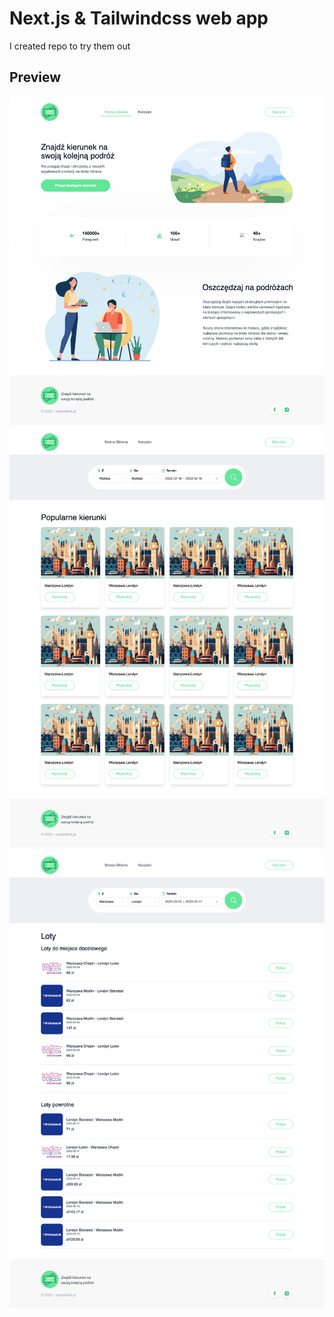 # Next.js & Tailwindcss web app

I created repo to try them out

## Preview

![Screenshot](desktop1.png)
![Screenshot](desktop2.png)
![Screenshot](desktop3.png)
